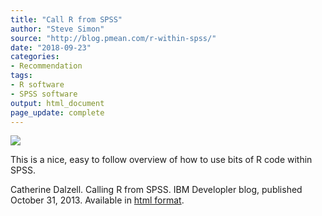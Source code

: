 ```yaml
---
title: "Call R from SPSS"
author: "Steve Simon"
source: "http://blog.pmean.com/r-within-spss/"
date: "2018-09-23"
categories:
- Recommendation
tags:
- R software
- SPSS software
output: html_document
page_update: complete
---
```


![](http://www.pmean.com/new-images/18/r-within-spss01.png)

<!---More--->

This is a nice, easy to follow overview of how to use bits of R code within SPSS.

Catherine Dalzell. Calling R from SPSS. IBM Developler blog, published October 31, 2013. Available in [html format][dal1].

[dal1]: https://www.ibm.com/developerworks/library/ba-call-r-spss/index.html
